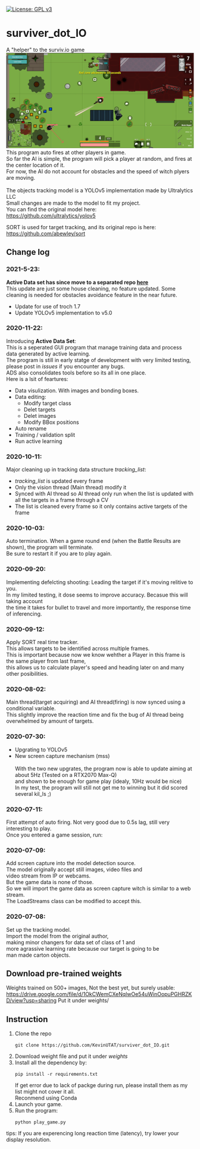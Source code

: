 [![License: GPL v3](https://img.shields.io/badge/License-GPLv3-blue.svg)](https://www.gnu.org/licenses/gpl-3.0)
# surviver_dot_IO
A "helper" to the surviv.io game \
![alt text](https://github.com/KevinUTAT/surviver_dot_IO/blob/master/Annotation%202020-09-20%20133655.png?raw=true)
This program auto fires at other players in game. \
So far the AI is simple, the program will pick a player at random, and fires at the center location of it. \
For now, the AI do not account for obstacles and the speed of witch plyers are moving. \
\
The objects tracking model is a YOLOv5 implementation made by Ultralytics LLC \
Small changes are made to the model to fit my project.\
You can find the original model here: \
https://github.com/ultralytics/yolov5

SORT is used for target tracking, and its original repo is here: \
https://github.com/abewley/sort
## Change log
### 2021-5-23:
**Active Data set has since move to a separated repo [here](https://github.com/KevinUTAT/active_data_set)** \
This update are just some house cleaning, no feature updated. Some cleaning is needed for obstacles avoidance feature in the near future.
- Update for use of troch 1.7
- Update YOLOv5 implementation to v5.0
### 2020-11-22:
Introducing **Active Data Set**: \
This is a seperated GUI program that manage training data and process data generated by active learning. \
The program is still in early statge of development with very limited testing, please post in *issues* if you encounter any bugs. \
ADS also consolidates tools before so its all in one place. \
Here is a lsit of feartures:
 - Data visulization. With images and bonding boxes.
 - Data editing:
   - Modify target class
   - Delet targets
   - Delet images
   - Modify BBox positions
 - Auto rename
 - Training / validation split
 - Run active learning
### 2020-10-11:
Major cleaning up in tracking data structure *tracking_list*:
- *tracking_list* is updated every frame
- Only the vision thread (Main thread) modify it
- Synced with AI thread so AI thread only run when the list is updated with all the targets in a frame through a CV
- The list is cleaned every frame so it only contains active targets of the frame
### 2020-10-03:
Auto termination. When a game round end (when the Battle Results are shown), the program will terminate. \
Be sure to restart it if you are to play again.
### 2020-09-20:
Implementing defelcting shooting: Leading the target if it's moving relitive to you. \
In my limited testing, it dose seems to improve accuracy. Becasue this will taking account \
the time it takes for bullet to travel and more importantly, the response time of inferencing.
### 2020-09-12:
Apply SORT real time tracker. \
This allows targets to be identified across multiple frames. \
This is important because now we know wehther a Player in this frame is the same player from last frame, \
this allows us to calculate player's speed and heading later on and many other posibilities.
### 2020-08-02:
Main thread(target acquiring) and AI thread(firing) is now synced using a conditional variable. \
This slightly improve the reaction time and fix the bug of AI thread being overwhelmed by amount of targets.
### 2020-07-30:
- Upgrating to YOLOv5
- New screen capture mechanism (mss) \
\
With the two new upgrates, the program now is able to update aiming at about 5Hz (Tested on a RTX2070 Max-Q) \
and shown to be enough for game play (idealy, 10Hz would be nice) \
In my test, the program will still not get me to winning but it did scored several kil_ls ;)
### 2020-07-11:
First attempt of auto firing. Not very good due to 0.5s lag, still very interesting to play. \
Once you entered a game session, run:

### 2020-07-09: 
Add screen capture into the model detection source. \
The model originally accept still images, video files and \
video stream from IP or webcams. \
But the game data is none of those. \
So we will import the game data as screen capture witch is similar to a web stream. \
The LoadStreams class can be modified to accept this.
### 2020-07-08: 
Set up the tracking model. \
Import the model from the original author, \
making minor changers for data set of class of 1 and \
more agrassive learning rate because our target is going to be \
man made carton objects.

## Download pre-trained weights
Weights trained on 500+ images, Not the best yet, but surely usable:
https://drive.google.com/file/d/1OkCWemCXeNqlwOe54uWinOopuPGHRZKD/view?usp=sharing
Put it under weights/

## Instruction
1. Clone the repo
   ```
   git clone https://github.com/KevinUTAT/surviver_dot_IO.git
   ```
2. Download weight file and put it under *weights*
3. Install all the dependency by:
   ```
   pip install -r requirements.txt
   ```
   If get error due to lack of packge during run, please install them as my list might not cover it all. \
   Reconmend using Conda
4. Launch your game.
5. Run the program:
   ```
   python play_game.py
   ```
tips: If you are experencing long reaction time (latency), try lower your display resolution. 

